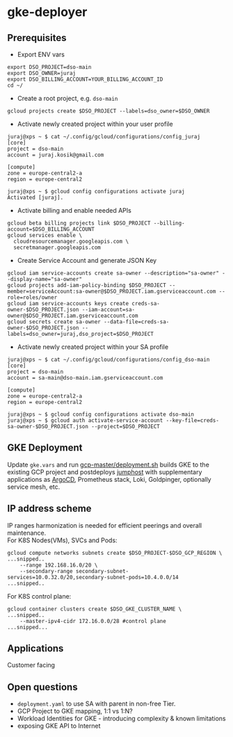 # gke-deployer

## Prerequisites
- Export ENV vars
```
export DSO_PROJECT=dso-main
export DSO_OWNER=juraj
export DSO_BILLING_ACCOUNT=YOUR_BILLING_ACCOUNT_ID
cd ~/
```
- Create a root project, e.g. `dso-main`
```
gcloud projects create $DSO_PROJECT --labels=dso_owner=$DSO_OWNER
```
- Activate newly created project within your user profile
```
juraj@xps ~ $ cat ~/.config/gcloud/configurations/config_juraj
[core]
project = dso-main
account = juraj.kosik@gmail.com

[compute]
zone = europe-central2-a
region = europe-central2

juraj@xps ~ $ gcloud config configurations activate juraj
Activated [juraj].
```
- Activate billing and enable needed APIs
```
gcloud beta billing projects link $DSO_PROJECT --billing-account=$DSO_BILLING_ACCOUNT 
gcloud services enable \
  cloudresourcemanager.googleapis.com \
  secretmanager.googleapis.com
```

- Create Service Account and generate JSON Key
```
gcloud iam service-accounts create sa-owner --description="sa-owner" --display-name="sa-owner"
gcloud projects add-iam-policy-binding $DSO_PROJECT --member=serviceAccount:sa-owner@$DSO_PROJECT.iam.gserviceaccount.com --role=roles/owner
gcloud iam service-accounts keys create creds-sa-owner-$DSO_PROJECT.json --iam-account=sa-owner@$DSO_PROJECT.iam.gserviceaccount.com
gcloud secrets create sa-owner --data-file=creds-sa-owner-$DSO_PROJECT.json --labels=dso_owner=juraj,dso_project=$DSO_PROJECT
```
- Activate newly created project within your SA profile
```
juraj@xps ~ $ cat ~/.config/gcloud/configurations/config_dso-main
[core]
project = dso-main
account = sa-main@dso-main.iam.gserviceaccount.com

[compute]
zone = europe-central2-a
region = europe-central2

juraj@xps ~ $ gcloud config configurations activate dso-main
juraj@xps ~ $ gcloud auth activate-service-account --key-file=creds-sa-owner-$DSO_PROJECT.json --project=$DSO_PROJECT
```

## GKE Deployment
Update `gke.vars` and run [gcp-master/deployment.sh](gcp-master/deployment.sh) builds GKE to the existing GCP project and postdeploys [jumphost](docs/jh.md) with supplementary applications as [ArgoCD](docs/argocd.md), Prometheus stack, Loki, Goldpinger, optionally service mesh, etc.

## IP address scheme
IP ranges harmonization is needed for efficient peerings and overall maintenance.   
For K8S Nodes(VMs), SVCs and Pods:  
```
gcloud compute networks subnets create $DSO_PROJECT-$DSO_GCP_REGION \
...snipped..
    --range 192.168.16.0/20 \ 
    --secondary-range secondary-subnet-services=10.0.32.0/20,secondary-subnet-pods=10.4.0.0/14 
...snipped..
```
For K8S control plane:  
```
gcloud container clusters create $DSO_GKE_CLUSTER_NAME \
...snipped..
    --master-ipv4-cidr 172.16.0.0/28 #control plane
...snipped...
```

## Applications
Customer facing

## Open questions
- `deployment.yaml` to use SA with parent in non-free Tier.
- GCP Project to GKE mapping, 1:1 vs 1:N?
- Workload Identities for GKE - introducing complexity & known limitations
- exposing GKE API to Internet
